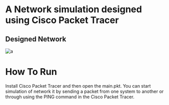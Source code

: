 #  A Network simulation designed using Cisco Packet Tracer
## Designed Network
![a](../master/)
# How To Run
Install Cisco Packet Tracer and then open the main.pkt.
You can start simulation of network it by sending a packet from one system to another or through using the PING command in the Cisco Packet Tracer.
